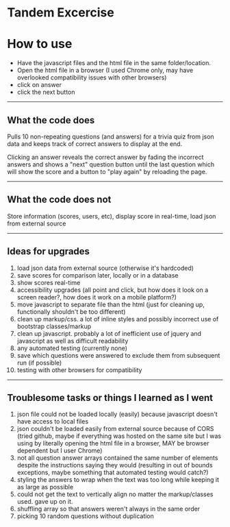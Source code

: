 # Tandem Excercise

# How to use

- Have the javascript files and the html file in the same folder/location. 
- Open the html file in a browser (I used Chrome only, may have overlooked compatibility issues with other browsers)
- click on answer 
- click the next button

---

## What the code does

Pulls 10 non-repeating questions (and answers) for a trivia quiz from json data and keeps track of correct answers to display at the end.

Clicking an answer reveals the correct answer by fading the incorrect answers and shows a "next" question button until the last question which will show the score and a button to "play again" by reloading the page.

---

## What the code does not

Store information (scores, users, etc), display score in real-time, load json from external source

---

## Ideas for upgrades

1. load json data from external source (otherwise it's hardcoded)
2. save scores for comparison later, locally or in a database
3. show scores real-time
4. accessibility upgrades (all point and click, but how does it look on a screen reader?, how does it work on a mobile platform?)
5. move javascript to separate file than the html (just for cleaning up, functionally shouldn't be too different)
6. clean up markup/css. a lot of inline styles and possibly incorrect use of bootstrap classes/markup
7. clean up javascript. probably a lot of inefficient use of jquery and javascript as well as difficult readability
8. any automated testing (currently none)
9. save which questions were answered to exclude them from subsequent run (if possible)
10. testing with other browsers for compatibility

---

## Troublesome tasks or things I learned as I went

1. json file could not be loaded locally (easily) because javascript doesn't have access to local files
2. json couldn't be loaded easily from external source because of CORS (tried github, maybe if everything was hosted on the same site but I was using by literally opening the html file in a browser, MAY be browser dependent but I user Chrome)
3. not all question answer arrays contained the same number of elements despite the instructions saying they would (resulting in out of bounds exceptions, maybe something that automated testing would catch?)
4. styling the answers to wrap when the text was too long while keeping it as large as possible
5. could not get the text to vertically align no matter the markup/classes used. gave up on it.
6. shuffling array so that answers weren't always in the same order
7. picking 10 random questions without duplication

